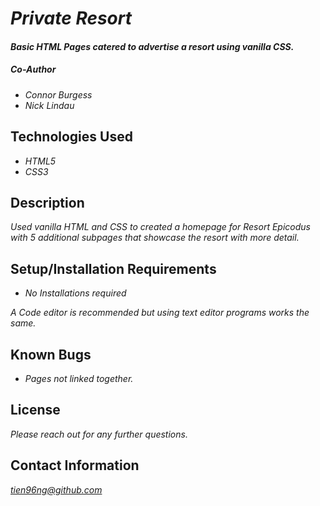 # _Private Resort_

#### _Basic HTML Pages catered to advertise a resort using vanilla CSS._

##### _Co-Author_
- _Connor Burgess_
- _Nick Lindau_

## Technologies Used

* _HTML5_
* _CSS3_

## Description

_Used vanilla HTML and CSS to created a homepage for Resort Epicodus with 5 additional subpages that showcase the resort with more detail._

## Setup/Installation Requirements

* _No Installations required_

_A Code editor is recommended but using text editor programs works the same._

## Known Bugs

* _Pages not linked together._


## License

_Please reach out for any further questions._

## Contact Information

_<tien96ng@github.com>_
